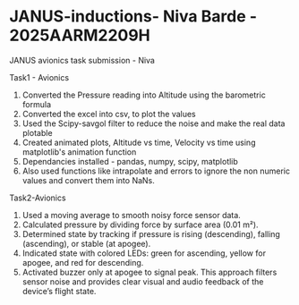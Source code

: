 # JANUS-inductions- Niva Barde - 2025AARM2209H
JANUS avionics task submission - Niva 

Task1 - Avionics 
1) Converted the Pressure reading into Altitude using the barometric formula
2) Converted the excel into csv, to plot the values
3) Used the Scipy-savgol filter to reduce the noise and make the real data plotable
4) Created animated plots, Altitude vs time, Velocity vs time using matplotlib's animation function
5) Dependancies installed - pandas, numpy, scipy, matplotlib
6) Also used functions like intrapolate and errors to ignore the non numeric values and convert them into NaNs.

Task2-Avionics 
1) Used a moving average to smooth noisy force sensor data.
2) Calculated pressure by dividing force by surface area (0.01 m²).
3) Determined state by tracking if pressure is rising (descending), falling (ascending), or stable (at apogee).
4) Indicated state with colored LEDs: green for ascending, yellow for apogee, and red for descending.
5) Activated buzzer only at apogee to signal peak.
This approach filters sensor noise and provides clear visual and audio feedback of the device’s flight state.


   
